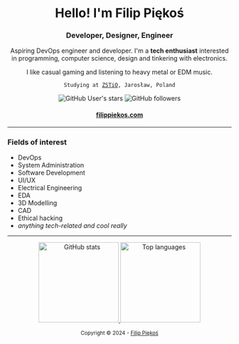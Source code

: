 <h1 align="center">
  Hello! I'm Filip Piękoś
</h1>
<h3 align="center">Developer, Designer, Engineer</h3>

<p align="center">Aspiring DevOps engineer and developer. I'm a <strong>tech enthusiast</strong> interested in programming, computer science, design and tinkering with electronics.</strong></p>
<p align="center">I like casual gaming and listening to heavy metal or EDM music.</p>
<p align="center"><code>Studying at <a href="https://zstiojar.edu.pl">ZSTiO</a>, Jarosław, Poland</code></p>
<p align="center">
  <img alt="GitHub User's stars" src="https://img.shields.io/github/stars/xxcorerangerx?color=%233a3a55&logo=github&logoColor=%23DDD&style=flat-square&colorA=1b1b1f"/>
  <img alt="GitHub followers" src="https://img.shields.io/github/followers/xxcorerangerx?color=%233a3a55&logo=github&logoColor=%23DDD&style=flat-square&colorA=1b1b1f"/>
</p>
<h4 align="center"><a href="https://filippiekos.com">filippiekos.com</a></h4>

---

### Fields of interest
- DevOps
- System Administration
- Software Development
- UI/UX
- Electrical Engineering
- EDA
- 3D Modelling
- CAD
- Ethical hacking
- *anything tech-related and cool really*

---

<p align="center">
<a href="https://github.com/vivek9patel">
  <img height="180em" alt="GitHub stats" src="https://github-readme-stats.vercel.app/api?username=XXCoreRangerX&show_icons=true&title_color=3a3a55&text_color=DDD&icon_color=3a3a55&bg_color=1B1B1F&hide_border=true&border_radius=10&include_all_commits=true&count_private=true"/>
  <img height="180em" alt="Top languages" src="https://github-readme-stats.vercel.app/api/top-langs/?username=XXCoreRangerX&show_icons=true&title_color=3a3a55&text_color=DDD&icon_color=3a3a55&bg_color=1B1B1F&hide_border=true&border_radius=10&layout=compact"/>
</a>
</p>

<p align="center">
  <sup>Copyright © 2024 - <a href="https://github.com/xxcorerangerx">Filip Piękoś</a></sup>
</p>
